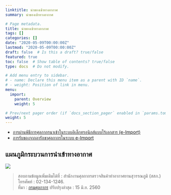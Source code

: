 ```yaml
---
linktitle: นำของเข้าทางอากาศ
summary: นำของเข้าทางอากาศ

# Page metadata.
title: นำของเข้าทางอากาศ
tags: []
categories: []
date: "2020-05-09T00:00:00Z"
lastmod: "2020-05-09T00:00:00Z"
draft: false  # Is this a draft? true/false
featured: true
toc: false  # Show table of contents? true/false
type: docs  # Do not modify.

# Add menu entry to sidebar.
# - name: Declare this menu item as a parent with ID `name`.
# - weight: Position of link in menu.
menu:
  import:
    parent: Overview  
    weight: 5

# Prev/next pager order (if `docs_section_pager` enabled in `params.toml`)
weight: 5
---
```


- [การผ่านพิธีการศุลกากรนาเข้าในระบบอิเล็กทรอนิกส์แบบไร้เอกสาร (e-Import)](http://th.customs.go.th/content_with_menu1.php?ini_menu=menu_business_160421_02_160421_01&ini_content=business_160426_02_160914_01_160929_01_160929_01&left_menu=menu_business_160421_02_160421_01_160914_03)
- [การรับของจากอารักขาศุลกากรในระบบ e-Import](http://th.customs.go.th/content_with_menu1.php?ini_menu=menu_business_160421_02_160421_01&ini_content=business_160426_02_160914_01_160929_01_160929_02&left_menu=menu_business_160421_02_160421_01_160914_03)

## แผนภูมิกระบวนการนำเข้าทางอากาศ

![](http://www.customs.go.th/data_files/a17c638b1d83e89a5535f06fa937b441.jpg)

> สอบถามข้อมูลเพิ่มเติมได้ที่ : สำนักงานศุลกากรตรวจสินค้าท่าอากาศยานสุวรรณภูมิ (สสภ.) โทรศัพท์ : 02-134-1246.  
> ที่มา : [กรมศุลกากร](http://www.customs.go.th/content_with_menu1.php?ini_menu=menu_business_160421_02&ini_content=business_160426_02_160914_01_160914_02&lang=th&root_left_menu=menu_business_160421_02_160421_01&left_menu=menu_business_160421_02_160421_01_160914_03) ปรับปรุงล่าสุด : 15 มิ.ย. 2560

